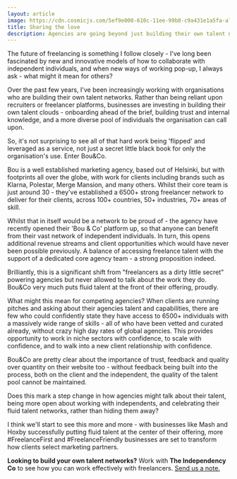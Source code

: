 ```yaml
---
layout: article
image: https://cdn.cosmicjs.com/5ef9e000-610c-11ee-99b8-c9a431e1a5fa-alex-kotliarskyi-QBpZGqEMsKg-unsplash.jpg
title: Sharing the love
description: Agencies are going beyond just building their own talent networks
---
```

The future of freelancing is something I follow closely - I've long been fascinated by new and innovative models of how to collaborate with independent individuals, and when new ways of working pop-up, I always ask - what might it mean for others?

Over the past few years, I've been increasingly working with organisations who are building their own talent networks. Rather than being reliant upon recruiters or freelancer platforms, businesses are investing in building their own talent clouds - onboarding ahead of the brief, building trust and internal knowledge, and a more diverse pool of individuals the organisation can call upon.

So, it's not surprising to see all of that hard work being 'flipped' and leveraged as a service, not just a secret little black book for only the organisation's use. Enter Bou&Co.

Bou is a well established marketing agency, based out of Helsinki, but with footprints all over the globe, with work for clients including brands such as Klarna, Polestar, Merge Mansion, and many others. Whilst their core team is just around 30 - they've established a 6500+ strong freelancer network to deliver for their clients, across 100+ countries, 50+ industries, 70+ areas of skill.

Whilst that in itself would be a network to be proud of - the agency have recently opened their 'Bou & Co' platform up, so that anyone can benefit from their vast network of independent individuals. In turn, this opens additional revenue streams and client opportunities which would have never been possible previously. A balance of accessing freelance talent with the support of a dedicated core agency team - a strong proposition indeed.

Brilliantly, this is a significant shift from "freelancers as a dirty little secret" powering agencies but never allowed to talk about the work they do. Bou&Co very much puts fluid talent at the front of their offering, proudly.

What might this mean for competing agencies? When clients are running pitches and asking about their agencies talent and capabilities, there are few who could confidently state they have access to 6500+ individuals with a massively wide range of skills - all of who have been vetted and curated already, without crazy high day rates of global agencies. This provides opportunity to work in niche sectors with confidence, to scale with confidence, and to walk into a new client relationship with confidence.

Bou&Co are pretty clear about the importance of trust, feedback and quality over quantity on their website too - without feedback being built into the process, both on the client and the independent, the quality of the talent pool cannot be maintained.

Does this mark a step change in how agencies might talk about their talent, being more open about working with independents, and celebrating their fluid talent networks, rather than hiding them away?

I think we'll start to see this more and more - with businesses like Mash and Hoxby successfully putting fluid talent at the center of their offering, more #FreelanceFirst and #FreelanceFriendly businesses are set to transform how clients select marketing partners.

**Looking to build your own talent networks?** Work with **The Independency Co** to see how you can work effectively with freelancers. [Send us a note.](mailto:hello@independency.co)

